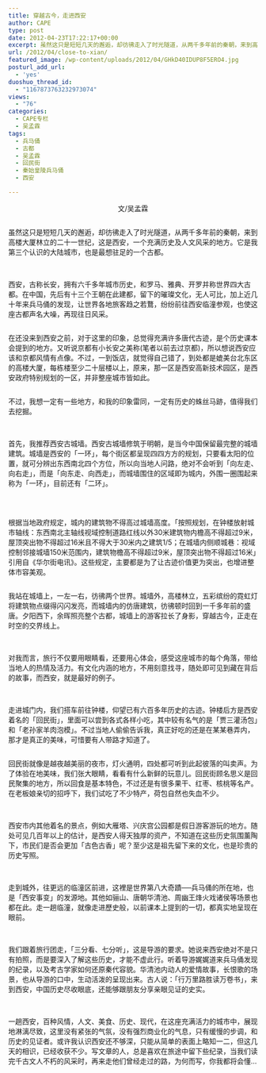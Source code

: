 ```yaml
---
title: 穿越古今，走进西安
author: CAPE
type: post
date: 2012-04-23T17:22:17+00:00
excerpt: 虽然这只是短短几天的邂逅，却彷彿走入了时光隧道，从两千多年前的秦朝，来到高楼大厦林立的二十一世纪，这是西安，一个充满历史及人文风采的地方。它是我第三个认识的大陆城市，也是最想驻足的一个古都。
url: /2012/04/close-to-xian/
featured_image: /wp-content/uploads/2012/04/GHkD40IDUP8F5ERO4.jpg
posturl_add_url:
  - 'yes'
duoshuo_thread_id:
  - "1167873763232973074"
views:
  - "76"
categories:
  - CAPE专栏
  - 吴孟霖
tags:
  - 兵马俑
  - 古都
  - 吴孟霖
  - 回民街
  - 秦始皇陵兵马俑
  - 西安

---
```

<p style="text-align: center;">
  文/吴孟霖
</p>

<a href="http://www.youzhaopian.com/photo.do?method=view&photoId=2517546.360633283" target="_blank"><img src="http://link2.youzhaopian.com/pplink/JNJPX//tn3SoAu0z4+d2zR2BeiYa9tjUsJiopb4OiIU=.jpg" alt="" /></a>

虽然这只是短短几天的邂逅，却彷彿走入了时光隧道，从两千多年前的秦朝，来到高楼大厦林立的二十一世纪，这是西安，一个充满历史及人文风采的地方。它是我第三个认识的大陆城市，也是最想驻足的一个古都。

&nbsp;

西安，古称长安，拥有六千多年城市历史，和罗马、雅典、开罗并称世界四大古都。在中国，先后有十三个王朝在此建都，留下的璀璨文化，无人可比，加上近几十年来兵马俑的发现，让世界各地旅客趋之若鶩，纷纷前往西安临潼参观，也使这座古都声名大噪，再现往日风采。

<img style="border-style: initial; border-color: initial;" src="http://link2.youzhaopian.com/pplink/JNJPX//tn3QTtcK9UICV4N0CZ9tD4Ef0WwD/H9qXYtc=.jpg" alt="" /> 

在还没来到西安之前，对于这里的印象，总觉得充满许多唐代古迹，是个历史课本会提到的地方。又听说京都有小长安之美称(笔者以前去过京都)，所以想说西安应该和京都风情有点像。不过，一到饭店，就觉得自己错了，到处都是媲美台北东区的高楼大厦，每栋楼至少二十层楼以上，原来，那一区是西安高新技术园区，是西安政府特别规划的一区，并非整座城市皆如此。

<img style="border-style: initial; border-color: initial;" src="http://link2.youzhaopian.com/pplink/JNJPX//tn3RDdA8E7guHv0mhTPSP9NOx6/627MW+Iiw=.jpg" alt="" /> 

不过，我想一定有一些地方，和我的印象雷同，一定有历史的蛛丝马跡，值得我们去挖掘。

&nbsp;

首先，我推荐西安古城墙。西安古城墙修筑于明朝，是当今中国保留最完整的城墙建筑。城墙是西安的「一环」，每个街区都呈现四四方方的规划，只要看太阳的位置，就可分辨出东西南北四个方位，所以向当地人问路，绝对不会听到「向左走、向右走」，而是「向东走、向西走」，而城墙围住的区域即为城内，外围一圈围起来称为「一环」，目前还有「二环」。

<img style="border-style: initial; border-color: initial;" src="http://link2.youzhaopian.com/pplink/JNJPX//tn3T4xKNcrM45nYZ31/GHkD40IDUP8F5ERO4=.jpg" alt="" /> 

&nbsp;

根据当地政府规定，城内的建筑物不得高过城墙高度。「按照规划，在钟楼放射城市轴线：东西南北主轴线视域控制道路红线以外30米建筑物内檐高不得超过9米，屋顶突出物不得超过16米且不得大于30米内之建筑1/5；在城墙内侧顺城巷：视域控制邻接城墙150米范围内，建筑物檐高不得超过9米，屋顶突出物不得超过16米」引用自《华尔街电讯》。这些规定，主要都是为了让古迹价值更为突出，也增进整体市容美观。

<img style="border-style: initial; border-color: initial;" src="http://link2.youzhaopian.com/pplink/JNJPX//tn3T2yJSVWSSy2CyPLaxR9M2fLNVcvOzVQnE=.jpg" alt="" /> 

我站在城墙上，一左一右，彷彿两个世界。城墙外，高楼林立，五彩缤纷的霓虹灯将建筑物点缀得闪闪发亮，而城墙内的仿唐建筑，彷彿顿时回到一千多年前的盛唐。夕阳西下，余晖照亮整个古都，城墙上的游客拉长了身影，穿越古今，正走在时空的交界线上。

&nbsp;

对我而言，旅行不仅要用眼睛看，还要用心体会，感受这座城市的每个角落，带给当地人的热情及活力。有文化内涵的地方，不用刻意找寻，随处即可见到藏在背后的故事，而西安，就是最好的例子。

&nbsp;

走进城门内，我们搭车前往钟楼，仰望已有六百多年历史的古迹。钟楼后方是西安着名的「回民街」，里面可以尝到各式各样小吃，其中较有名气的是「贾三灌汤包」和「老孙家羊肉泡模」。不过当地人偷偷告诉我，真正好吃的还是在某某巷弄内，那才是真正的美味，可惜要有人带路才知道了。

<img style="border-style: initial; border-color: initial;" src="http://link2.youzhaopian.com/pplink/JNJPX//tn3StpOuXgDhf1AVV3m/v+pDS0WTJtym/owU=.jpg" alt="" /> 

回民街就像是越夜越美丽的夜市，灯火通明，四处都可听到此起彼落的叫卖声。为了体验在地美味，我们张大眼睛，看看有什么新鲜的玩意儿。回民街顾名思义是回民聚集的地方，所以回食是基本特色，不过还是有很多果干、红枣、核桃等名产。在老板娘亲切的招呼下，我们试吃了不少特产，荷包自然也失血不少。

&nbsp;

西安市内其他着名的景点，例如大雁塔、兴庆宫公园都是假日游客游玩的地方。随处可见几百年以上的估计，是西安人得天独厚的资产，不知道在这些历史氛围薰陶下，市民们是否会更加「古色古香」呢？至少这是祖先留下来的文化，也是珍贵的历史写照。

&nbsp;

走到城外，往更远的临潼区前进，这裡是世界第八大奇蹟──兵马俑的所在地，也是「西安事变」的发源地。其他如骊山、唐朝华清池、周幽王烽火戏诸侯等场景也都在此。走一趟临潼，就像走进歷史般，以前课本上提到的一切，都真实地呈现在眼前。

&nbsp;

我们跟着旅行团走，「三分看、七分听」，这是导游的要求。她说来西安绝对不是只有拍照，而是要深入了解这些历史，才能不虚此行。听着导游娓娓道来兵马俑发现的纪录，以及考古学家如何还原秦代容貌。华清池内动人的爱情故事，长恨歌的场景，也从导游的口中，生动活泼的呈现出来。古人说：「行万里路胜读万卷书」，来到西安，中国历史尽收眼底，还能够跟朋友分享亲眼见证的史实。

&nbsp;

一趟西安，百种风情，人文、美食、历史、现代，在这座充满活力的城市中，展现地淋漓尽致，这里没有紧张的气氛，没有强烈商业化的气息，只有缓慢的步调，和历史的见证者。或许我认识西安还不够深，只能从简单的表面上略知一二，但这几天的相识，已经收获不少。写文章的人，总是喜欢在旅途中留下些纪录，当我们读完千古文人不朽的风采时，再来走他们曾经走过的路，为何而写，你我都将会懂…

&nbsp;